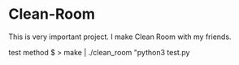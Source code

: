 # Clean-Room
This is very important project.
I make Clean Room with my friends.

test method
    $ > make | ./clean_room "python3 test.py
